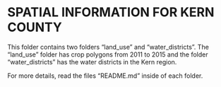 # SPATIAL INFORMATION FOR KERN COUNTY

This folder contains two folders “land_use” and “water_districts”. The “land_use” folder has crop polygons from 2011 to 2015 and the folder “water_districts” has the water districts in the Kern region.

For more details, read the files “README.md” inside of each folder.
